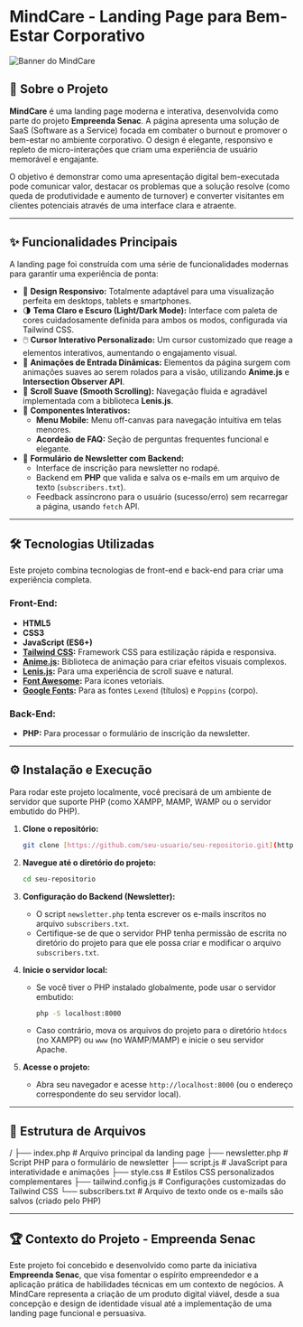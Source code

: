 # MindCare - Landing Page para Bem-Estar Corporativo

![Banner do MindCare](https://i.imgur.com/your-banner-image.png) 
## 📑 Sobre o Projeto

**MindCare** é uma landing page moderna e interativa, desenvolvida como parte do projeto **Empreenda Senac**. A página apresenta uma solução de SaaS (Software as a Service) focada em combater o burnout e promover o bem-estar no ambiente corporativo. O design é elegante, responsivo e repleto de micro-interações que criam uma experiência de usuário memorável e engajante.

O objetivo é demonstrar como uma apresentação digital bem-executada pode comunicar valor, destacar os problemas que a solução resolve (como queda de produtividade e aumento de turnover) e converter visitantes em clientes potenciais através de uma interface clara e atraente.

---

## ✨ Funcionalidades Principais

A landing page foi construída com uma série de funcionalidades modernas para garantir uma experiência de ponta:

* 🎨 **Design Responsivo:** Totalmente adaptável para uma visualização perfeita em desktops, tablets e smartphones.
* 🌗 **Tema Claro e Escuro (Light/Dark Mode):** Interface com paleta de cores cuidadosamente definida para ambos os modos, configurada via Tailwind CSS.
* 🖱️ **Cursor Interativo Personalizado:** Um cursor customizado que reage a elementos interativos, aumentando o engajamento visual.
* 🚀 **Animações de Entrada Dinâmicas:** Elementos da página surgem com animações suaves ao serem rolados para a visão, utilizando **Anime.js** e **Intersection Observer API**.
* 📜 **Scroll Suave (Smooth Scrolling):** Navegação fluida e agradável implementada com a biblioteca **Lenis.js**.
* 🧩 **Componentes Interativos:**
    * **Menu Mobile:** Menu off-canvas para navegação intuitiva em telas menores.
    * **Acordeão de FAQ:** Seção de perguntas frequentes funcional e elegante.
* 📰 **Formulário de Newsletter com Backend:**
    * Interface de inscrição para newsletter no rodapé.
    * Backend em **PHP** que valida e salva os e-mails em um arquivo de texto (`subscribers.txt`).
    * Feedback assíncrono para o usuário (sucesso/erro) sem recarregar a página, usando `fetch` API.

---

## 🛠️ Tecnologias Utilizadas

Este projeto combina tecnologias de front-end e back-end para criar uma experiência completa.

### **Front-End:**
* **HTML5**
* **CSS3**
* **JavaScript (ES6+)**
* **[Tailwind CSS](https://tailwindcss.com/):** Framework CSS para estilização rápida e responsiva.
* **[Anime.js](https://animejs.com/):** Biblioteca de animação para criar efeitos visuais complexos.
* **[Lenis.js](https://github.com/studio-freight/lenis):** Para uma experiência de scroll suave e natural.
* **[Font Awesome](https://fontawesome.com/):** Para ícones vetoriais.
* **[Google Fonts](https://fonts.google.com/):** Para as fontes `Lexend` (títulos) e `Poppins` (corpo).

### **Back-End:**
* **PHP:** Para processar o formulário de inscrição da newsletter.

---

## ⚙️ Instalação e Execução

Para rodar este projeto localmente, você precisará de um ambiente de servidor que suporte PHP (como XAMPP, MAMP, WAMP ou o servidor embutido do PHP).

1.  **Clone o repositório:**
    ```bash
    git clone [https://github.com/seu-usuario/seu-repositorio.git](https://github.com/seu-usuario/seu-repositorio.git)
    ```

2.  **Navegue até o diretório do projeto:**
    ```bash
    cd seu-repositorio
    ```

3.  **Configuração do Backend (Newsletter):**
    * O script `newsletter.php` tenta escrever os e-mails inscritos no arquivo `subscribers.txt`.
    * Certifique-se de que o servidor PHP tenha permissão de escrita no diretório do projeto para que ele possa criar e modificar o arquivo `subscribers.txt`.

4.  **Inicie o servidor local:**
    * Se você tiver o PHP instalado globalmente, pode usar o servidor embutido:
      ```bash
      php -S localhost:8000
      ```
    * Caso contrário, mova os arquivos do projeto para o diretório `htdocs` (no XAMPP) ou `www` (no WAMP/MAMP) e inicie o seu servidor Apache.

5.  **Acesse o projeto:**
    * Abra seu navegador e acesse `http://localhost:8000` (ou o endereço correspondente do seu servidor local).

---

## 📂 Estrutura de Arquivos

/
├── index.php             \# Arquivo principal da landing page
├── newsletter.php        \# Script PHP para o formulário de newsletter
├── script.js             \# JavaScript para interatividade e animações
├── style.css             \# Estilos CSS personalizados complementares
├── tailwind.config.js    \# Configurações customizadas do Tailwind CSS
└── subscribers.txt       \# Arquivo de texto onde os e-mails são salvos (criado pelo PHP)

---

## 🏆 Contexto do Projeto - Empreenda Senac

Este projeto foi concebido e desenvolvido como parte da iniciativa **Empreenda Senac**, que visa fomentar o espírito empreendedor e a aplicação prática de habilidades técnicas em um contexto de negócios. A MindCare representa a criação de um produto digital viável, desde a sua concepção e design de identidade visual até a implementação de uma landing page funcional e persuasiva.

